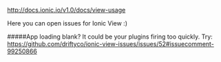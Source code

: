 http://docs.ionic.io/v1.0/docs/view-usage

Here you can open issues for Ionic View :)

#####App loading blank? It could be your plugins firing too quickly. Try: https://github.com/driftyco/ionic-view-issues/issues/52#issuecomment-99250866
